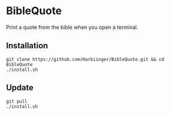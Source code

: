 # BibleQuote
Print a quote from the bible when you open a terminal.

## Installation
```
git clone https://github.com/Harbiinger/BibleQuote.git && cd BibleQuote
./install.sh
```

## Update
```
git pull 
./install.sh
```
